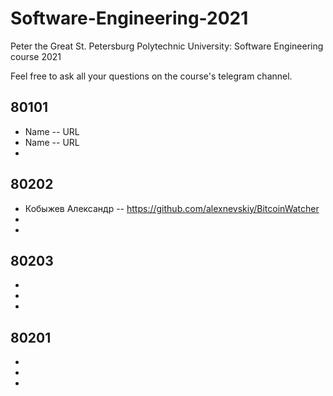 # Software-Engineering-2021
Peter the Great St. Petersburg Polytechnic University: Software Engineering course 2021

Feel free to ask all your questions on the course's telegram channel.

## 80101

- Name -- URL
- Name -- URL
-

## 80202

- Кобыжев Александр -- https://github.com/alexnevskiy/BitcoinWatcher
-
-

## 80203

-
-
-

## 80201

-
-
-
